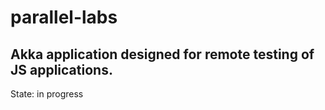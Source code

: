 # parallel-labs
## Akka application designed for remote testing of JS applications.
State: in progress
